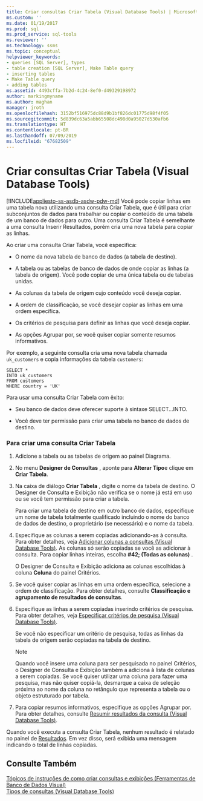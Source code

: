 ```yaml
---
title: Criar consultas Criar Tabela (Visual Database Tools) | Microsoft Docs
ms.custom: ''
ms.date: 01/19/2017
ms.prod: sql
ms.prod_service: sql-tools
ms.reviewer: ''
ms.technology: ssms
ms.topic: conceptual
helpviewer_keywords:
- queries [SQL Server], types
- table creation [SQL Server], Make Table query
- inserting tables
- Make Table query
- adding tables
ms.assetid: 4493cffa-7b2d-4c24-8ef0-d49329198972
author: markingmyname
ms.author: maghan
manager: jroth
ms.openlocfilehash: 3152bf516975dc88d9b1bf826dc01775d98f4f05
ms.sourcegitcommit: 5d839dc63a5abb65508dc498d0a95027d530afb6
ms.translationtype: HT
ms.contentlocale: pt-BR
ms.lasthandoff: 07/09/2019
ms.locfileid: "67682509"
---
```

# <a name="create-make-table-queries-visual-database-tools"></a>Criar consultas Criar Tabela (Visual Database Tools)
[!INCLUDE[appliesto-ss-asdb-asdw-pdw-md](../../includes/appliesto-ss-asdb-asdw-pdw-md.md)]
Você pode copiar linhas em uma tabela nova utilizando uma consulta Criar Tabela, que é útil para criar subconjuntos de dados para trabalhar ou copiar o conteúdo de uma tabela de um banco de dados para outro. Uma consulta Criar Tabela é semelhante a uma consulta Inserir Resultados, porém cria uma nova tabela para copiar as linhas.  
  
Ao criar uma consulta Criar Tabela, você especifica:  
  
-   O nome da nova tabela de banco de dados (a tabela de destino).  
  
-   A tabela ou as tabelas de banco de dados de onde copiar as linhas (a tabela de origem). Você pode copiar de uma única tabela ou de tabelas unidas.  
  
-   As colunas da tabela de origem cujo conteúdo você deseja copiar.  
  
-   A ordem de classificação, se você desejar copiar as linhas em uma ordem específica.  
  
-   Os critérios de pesquisa para definir as linhas que você deseja copiar.  
  
-   As opções Agrupar por, se você quiser copiar somente resumos informativos.  
  
Por exemplo, a seguinte consulta cria uma nova tabela chamada `uk_customers` e copia informações da tabela `customers`:  
  
```  
SELECT *   
INTO uk_customers  
FROM customers  
WHERE country = 'UK'  
```  
  
Para usar uma consulta Criar Tabela com êxito:  
  
-   Seu banco de dados deve oferecer suporte à sintaxe SELECT...INTO.  
  
-   Você deve ter permissão para criar uma tabela no banco de dados de destino.  
  
### <a name="to-create-a-make-table-query"></a>Para criar uma consulta Criar Tabela  
  
1.  Adicione a tabela ou as tabelas de origem ao painel Diagrama.  
  
2.  No menu **Designer de Consultas** , aponte para **Alterar Tipo**e clique em **Criar Tabela**.  
  
3.  Na caixa de diálogo **Criar Tabela** , digite o nome da tabela de destino. O Designer de Consulta e Exibição não verifica se o nome já está em uso ou se você tem permissão para criar a tabela.  
  
    Para criar uma tabela de destino em outro banco de dados, especifique um nome de tabela totalmente qualificado incluindo o nome do banco de dados de destino, o proprietário (se necessário) e o nome da tabela.  
  
4.  Especifique as colunas a serem copiadas adicionando-as à consulta. Para obter detalhes, veja [Adicionar colunas a consultas (Visual Database Tools)](../../ssms/visual-db-tools/add-columns-to-queries-visual-database-tools.md). As colunas só serão copiadas se você as adicionar à consulta. Para copiar linhas inteiras, escolha **#42; (Todas as colunas)** .  
  
    O Designer de Consulta e Exibição adiciona as colunas escolhidas à coluna **Coluna** do painel Critérios.  
  
5.  Se você quiser copiar as linhas em uma ordem específica, selecione a ordem de classificação. Para obter detalhes, consulte **Classificação e agrupamento de resultados de consultas**.  
  
6.  Especifique as linhas a serem copiadas inserindo critérios de pesquisa. Para obter detalhes, veja [Especificar critérios de pesquisa (Visual Database Tools)](../../ssms/visual-db-tools/specify-search-criteria-visual-database-tools.md).  
  
    Se você não especificar um critério de pesquisa, todas as linhas da tabela de origem serão copiadas na tabela de destino.  
  
    > [!NOTE]  
    > Quando você insere uma coluna para ser pesquisada no painel Critérios, o Designer de Consulta e Exibição também a adiciona à lista de colunas a serem copiadas. Se você quiser utilizar uma coluna para fazer uma pesquisa, mas não quiser copiá-la, desmarque a caixa de seleção próxima ao nome da coluna no retângulo que representa a tabela ou o objeto estruturado por tabela.  
  
7.  Para copiar resumos informativos, especifique as opções Agrupar por. Para obter detalhes, consulte [Resumir resultados da consulta (Visual Database Tools)](../../ssms/visual-db-tools/summarize-query-results-visual-database-tools.md).  
  
Quando você executa a consulta Criar Tabela, nenhum resultado é relatado no painel de [Resultados](../../ssms/visual-db-tools/results-pane-visual-database-tools.md). Em vez disso, será exibida uma mensagem indicando o total de linhas copiadas.  
  
## <a name="see-also"></a>Consulte Também  
[Tópicos de instruções de como criar consultas e exibições (Ferramentas de Banco de Dados Visual)](../../ssms/visual-db-tools/design-queries-and-views-how-to-topics-visual-database-tools.md)  
[Tipos de consultas (Visual Database Tools)](../../ssms/visual-db-tools/types-of-queries-visual-database-tools.md)  
  
